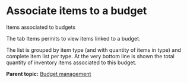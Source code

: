 Associate items to a budget
===========================

Items associated to budgets

The tab Items permits to view items linked to a budget.

The list is grouped by item type (and with quantity of items in type)
and complete item list per type. At the very bottom line is shown the
total quantity of inventory items associated to this budget.

**Parent topic:** [Budget
management](../glpi/management_budget.html "Budgets are managed via menu Management > Budgets")
